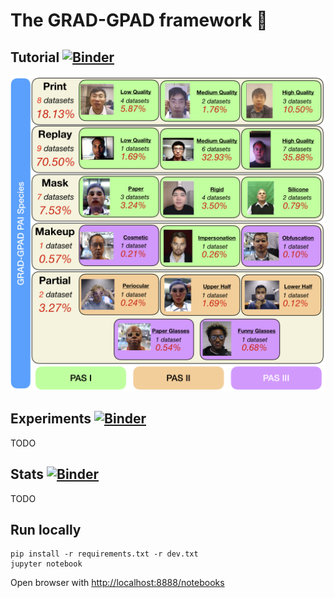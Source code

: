 # The GRAD-GPAD framework 🗿 

## Tutorial [![Binder](https://mybinder.org/badge_logo.svg)](https://mybinder.org/v2/gh/acostapazo/gradgpad-notebooks/HEAD?filepath=gradgpad_tutorial.ipynb)

![grad-gpad-pais](images/grad-gpad-pais.png)


## Experiments [![Binder](https://mybinder.org/badge_logo.svg)](https://mybinder.org/v2/gh/acostapazo/gradgpad-notebooks/HEAD?filepath=gradgpad_tutorial.ipynb)

TODO

## Stats [![Binder](https://mybinder.org/badge_logo.svg)](https://mybinder.org/v2/gh/acostapazo/gradgpad-notebooks/HEAD?filepath=gradgpad_tutorial.ipynb)

TODO



## Run locally

````console
pip install -r requirements.txt -r dev.txt
jupyter notebook
````


Open browser with [http://localhost:8888/notebooks](http://localhost:8888/notebooks)